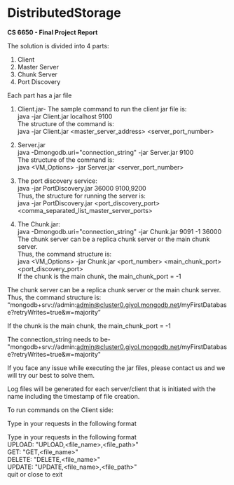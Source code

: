 # DistributedStorage
**CS 6650 - Final Project Report**

The solution is divided into 4 parts:

1. Client
2. Master Server
3. Chunk Server
4. Port Discovery

Each part has a jar file

1. Client.jar- The sample command to run the client jar file is:  
java -jar Client.jar localhost 9100  
The structure of the command is:  
java -jar Client.jar <master_server_address> <server_port_number>   

2. Server.jar     
   java -Dmongodb.uri="connection_string" -jar Server.jar 9100   
   The structure of the command is:    
   java <VM_Options> -jar Server.jar <server_port_number>     
   
3. The port discovery service:   
   java -jar PortDiscovery.jar 36000 9100,9200    
   Thus, the structure for running the server is:     
   java -jar PortDiscovery.jar <port_discovery_port> <comma_separated_list_master_server_ports>     
     
 4. The Chunk.jar:     
     java -Dmongodb.uri="connection_string" -jar Chunk.jar 9091 -1 36000    
     The chunk server can be a replica chunk server or the main chunk server.     
     Thus, the command structure is:         
     java <VM_Options> -jar Chunk.jar <port_number> <main_chunk_port> <port_discovery_port>      
     If the chunk is the main chunk, the main_chunk_port = -1       

 



The chunk server can be a replica chunk server or the main chunk server.
 Thus, the command structure is:
“mongodb+srv://admin:admin@cluster0.giyol.mongodb.net/myFirstDatabase?retryWrites=true&w=majority”

If the chunk is the main chunk, the main\_chunk\_port = -1

The connection\_string needs to be- "mongodb+srv://admin:admin@cluster0.giyol.mongodb.net/myFirstDatabase?retryWrites=true&amp;w=majority"

If you face any issue while executing the jar files, please contact us and we will try our best to solve them.

Log files will be generated for each server/client that is initiated with the name including the timestamp of file creation.

To run commands on the Client side:

Type in your requests in the following format

Type in your requests in the following format   
UPLOAD: "UPLOAD,<file_name>,<file_path>"    
GET: "GET,<file_name>"    
DELETE: "DELETE,<file_name>"    
UPDATE: "UPDATE,<file_name>,<file_path>"    
quit or close to exit     
  
